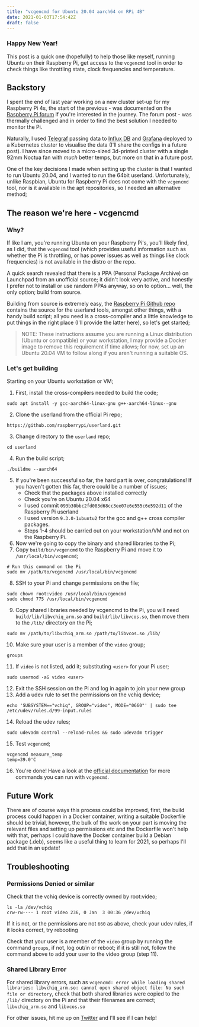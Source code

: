 ```yaml
---
title: "vcgencmd for Ubuntu 20.04 aarch64 on RPi 4B"
date: 2021-01-03T17:54:42Z
draft: false
---
```


### Happy New Year!

This post is a quick one (hopefully) to help those like myself, running Ubuntu on their Raspberry Pi, get access to the `vcgencmd` tool in order to check things like throttling state, clock frequencies and temperature.

<!--more-->

## Backstory

I spent the end of last year working on a new cluster set-up for my Raspberry Pi 4s, the start of the previous - was documented on the [Raspberry Pi forum](https://www.raspberrypi.org/forums/viewtopic.php?f=29&t=271862#p1648048) if you're interested in the journey. The forum post - was thermally challenged and in order to find the best solution I needed to monitor the Pi.

Naturally, I used [Telegraf](https://www.influxdata.com/time-series-platform/telegraf/) passing data to [Influx DB](https://www.influxdata.com/products/influxdb/) and [Grafana](https://grafana.com/) deployed to a Kubernetes cluster to visualise the data (I'll share the configs in a future post). I have since moved to a micro-sized 3d-printed cluster with a single 92mm Noctua fan with _much_ better temps, but more on that in a future post.

One of the key decisions I made when setting up the cluster is that I wanted to run Ubuntu 20.04, and I wanted to run the 64bit userland. Unfortunately, unlike Raspbian, Ubuntu for Raspberry Pi does not come with the `vcgencmd` tool, nor is it available in the apt repositories, so I needed an alternative method;

## The reason we're here - vcgencmd

### Why?

If like I am, you're running Ubuntu on your Raspberry Pi's, you'll likely find, as I did, that the `vcgencmd` tool (which provides useful information such as whether the Pi is throttling, or has power issues as well as things like clock frequencies) is not available in the distro or the repo.

A quick search revealed that there is a PPA (Personal Package Archive) on Launchpad from an unofficial source; it didn't look very active, and honestly I prefer not to install or use random PPAs anyway, so on to option... well, the only option; build from source.

Building from source is extremely easy, the [Raspberry Pi Github repo](https://github.com/raspberrypi) contains the source for the userland tools, amongst other things, with a handy build script; all you need is a cross-compiler and a little knowledge to put things in the right place (I'll provide the latter here), so let's get started;

> NOTE: These instructions assume you are running a Linux distribution (Ubuntu or compatible) or your workstation, I may provide a Docker image to remove this requirement if time allows; for now, set up an Ubuntu 20.04 VM to follow along if you aren't running a suitable OS.

### Let's get building

Starting on your Ubuntu workstation or VM;

1. First, install the cross-compilers needed to build the code;
```console
sudo apt install -y gcc-aarch64-linux-gnu g++-aarch64-linux--gnu
```
2. Clone the userland from the official Pi repo;
```console
https://github.com/raspberrypi/userland.git
```
3. Change directory to the `userland` repo;
```console
cd userland
```
4. Run the build script;
```console
./buildme --aarch64
```
5. If you're been successful so far, the hard part is over, congratulations! If you haven't gotten this far, there could be a number of issues;
    * Check that the packages above installed correctly
    * Check you're on Ubuntu 20.04 x64
    * I used commit `093b30bbc2fd083d68cc3ee07e6e555c6e592d11` of the Raspberry Pi userland
    * I used version `9.3.0-1ubuntu2` for the gcc and g++ cross compiler packages.
    * Steps 1-4 should be carried out on your workstation/VM and not on the Raspberry Pi.
6. Now we're going to copy the binary and shared libraries to the Pi;
7. Copy `build/bin/vcgencmd` to the Raspberry Pi and move it to `/usr/local/bin/vcgencmd`;
```console
# Run this command on the Pi
sudo mv /path/to/vcgencmd /usr/local/bin/vcgencmd
```
8. SSH to your Pi and change permissions on the file;
```console
sudo chown root:video /usr/local/bin/vcgencmd
sudo chmod 775 /usr/local/bin/vcgencmd
```
9. Copy shared libraries needed by vcgencmd to the Pi, you will need `build/lib/libvchiq_arm.so` and `build/lib/libvcos.so`, then move them to the `/lib/` directory on the Pi;
```console
sudo mv /path/to/libvchiq_arm.so /path/to/libvcos.so /lib/
```
10. Make sure your user is a member of the `video` group;
```console
groups
```
11. If `video` is not listed, add it; substituting `<user>` for your Pi user;
```console
sudo usermod -aG video <user>
```
12. Exit the SSH session on the Pi and log in again to join your new group
13. Add a udev rule to set the permissions on the vchiq device;
```console
echo 'SUBSYSTEM=="vchiq", GROUP="video", MODE="0660"' | sudo tee /etc/udev/rules.d/99-input.rules
```
14. Reload the udev rules;
```console
sudo udevadm control --reload-rules && sudo udevadm trigger
```
15. Test `vcgencmd`;
```console
vcgencmd measure_temp
temp=39.0'C
```
16. You're done! Have a look at the [official documentation](https://www.raspberrypi.org/documentation/raspbian/applications/vcgencmd.md) for more commands you can run with `vcgencmd`.

## Future Work
There are of course ways this process could be improved, first, the build process could happen in a Docker container, writing a suitable Dockerfile should be trivial, however, the bulk of the work on your part is moving the relevant files and setting up permissions etc and the Dockerfile won't help with that, perhaps I could have the Docker container build a Debian package (.deb), seems like a useful thing to learn for 2021, so perhaps I'll add that in an update!

## Troubleshooting

### Permissions Denied or similar
Check that the vchiq device is correctly owned by root:video;
```console
ls -la /dev/vchiq
crw-rw---- 1 root video 236, 0 Jan  3 00:36 /dev/vchiq
```
If it is not, or the permissions are not `660` as above, check your udev rules, if it looks correct, try rebooting

Check that your user is a member of the `video` group by running the command `groups`, if not, log out/in or reboot; if it is still not, follow the command above to add your user to the video group (step 11).

### Shared Library Error
For shared library errors, such as `vcgencmd: error while loading shared libraries: libvchiq_arm.so: cannot open shared object file: No such file or directory`, check that both shared libraries were copied to the `/lib/` directory on the Pi and that their filenames are correct; `libvchiq_arm.so` and `libvcos.so`

For other issues, hit me up on [Twitter](https://twitter.com/0x2b2b) and I'll see if I can help!
